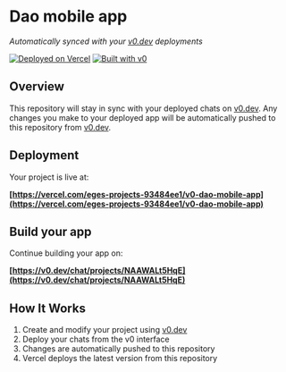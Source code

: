 # Dao mobile app

*Automatically synced with your [v0.dev](https://v0.dev) deployments*

[![Deployed on Vercel](https://img.shields.io/badge/Deployed%20on-Vercel-black?style=for-the-badge&logo=vercel)](https://vercel.com/eges-projects-93484ee1/v0-dao-mobile-app)
[![Built with v0](https://img.shields.io/badge/Built%20with-v0.dev-black?style=for-the-badge)](https://v0.dev/chat/projects/NAAWALt5HqE)

## Overview

This repository will stay in sync with your deployed chats on [v0.dev](https://v0.dev).
Any changes you make to your deployed app will be automatically pushed to this repository from [v0.dev](https://v0.dev).

## Deployment

Your project is live at:

**[https://vercel.com/eges-projects-93484ee1/v0-dao-mobile-app](https://vercel.com/eges-projects-93484ee1/v0-dao-mobile-app)**

## Build your app

Continue building your app on:

**[https://v0.dev/chat/projects/NAAWALt5HqE](https://v0.dev/chat/projects/NAAWALt5HqE)**

## How It Works

1. Create and modify your project using [v0.dev](https://v0.dev)
2. Deploy your chats from the v0 interface
3. Changes are automatically pushed to this repository
4. Vercel deploys the latest version from this repository